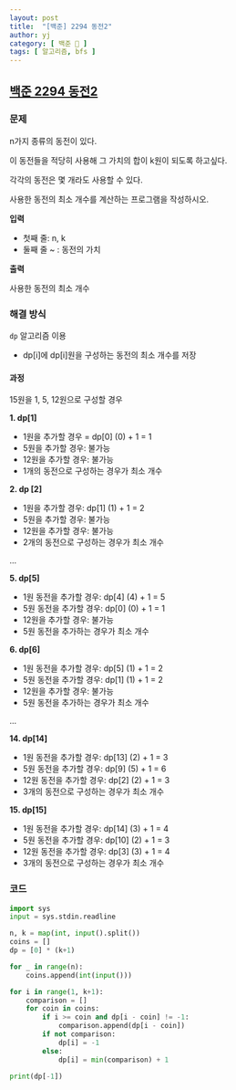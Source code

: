```yaml
---
layout: post
title:  "[백준] 2294 동전2"
author: yj
category: [ 백준 📝 ]
tags: [ 알고리즘, bfs ]
---
```


## [백준 2294 동전2](https://www.acmicpc.net/problem/2294)

### 문제

n가지 종류의 동전이 있다.

이 동전들을 적당히 사용해 그 가치의 합이 k원이 되도록 하고싶다.

각각의 동전은 몇 개라도 사용할 수 있다.

사용한 동전의 최소 개수를 계산하는 프로그램을 작성하시오.

**입력**

- 첫째 줄: n, k
- 둘째 줄 ~ : 동전의 가치

**출력**

사용한 동전의 최소 개수

### 해결 방식

`dp` 알고리즘 이용
- dp[i]에 dp[i]원을 구성하는 동전의 최소 개수를 저장


#### 과정

15원을 1, 5, 12원으로 구성할 경우


**1. dp[1]**

- 1원을 추가할 경우 = dp[0] (0) + 1 = 1
- 5원을 추가할 경우: 불가능
- 12원을 추가할 경우: 불가능
- 1개의 동전으로 구성하는 경우가 최소 개수

**2. dp [2]**
- 1원을 추가할 경우: dp[1] (1) + 1 = 2
- 5원을 추가할 경우: 불가능
- 12원을 추가할 경우: 불가능
- 2개의 동전으로 구성하는 경우가 최소 개수

...

**5. dp[5]**
- 1원 동전을 추가할 경우: dp[4] (4) + 1 = 5
- 5원 동전을 추가할 경우: dp[0] (0) + 1 = 1
- 12원을 추가할 경우: 불가능
- 5원 동전을 추가하는 경우가 최소 개수

**6. dp[6]**
- 1원 동전을 추가할 경우: dp[5] (1) + 1 = 2
- 5원 동전을 추가할 경우: dp[1] (1) + 1 = 2
- 12원을 추가할 경우: 불가능
- 5원 동전을 추가하는 경우가 최소 개수

...

**14. dp[14]**
- 1원 동전을 추가할 경우: dp[13] (2) + 1 = 3
- 5원 동전을 추가할 경우: dp[9] (5) + 1 = 6
- 12원 동전을 추가할 경우: dp[2] (2) + 1 = 3
- 3개의 동전으로 구성하는 경우가 최소 개수

**15. dp[15]**
- 1원 동전을 추가할 경우: dp[14] (3) + 1 = 4
- 5원 동전을 추가할 경우: dp[10] (2) + 1 = 3
- 12원 동전을 추가할 경우: dp[3] (3) + 1 = 4
- 3개의 동전으로 구성하는 경우가 최소 개수

### 코드

```python
import sys
input = sys.stdin.readline

n, k = map(int, input().split())
coins = []
dp = [0] * (k+1)

for _ in range(n):
    coins.append(int(input()))

for i in range(1, k+1):
    comparison = []
    for coin in coins:
        if i >= coin and dp[i - coin] != -1:
            comparison.append(dp[i - coin])
        if not comparison:
            dp[i] = -1
        else:
            dp[i] = min(comparison) + 1

print(dp[-1])
```